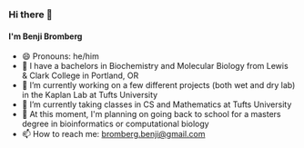 ### Hi there 👋

#### I'm Benji Bromberg
- 😄 Pronouns: he/him
- 🔬 I have a bachelors in Biochemistry and Molecular Biology from Lewis & Clark College in Portland, OR
- 🔭 I’m currently working on a few different projects (both wet and dry lab) in the Kaplan Lab at Tufts University
- 🌱 I’m currently taking classes in CS and Mathematics at Tufts University
- 🤔 At this moment, I'm planning on going back to school for a masters degree in bioinformatics or computational biology
- 📫 How to reach me: bromberg.benji@gmail.com
